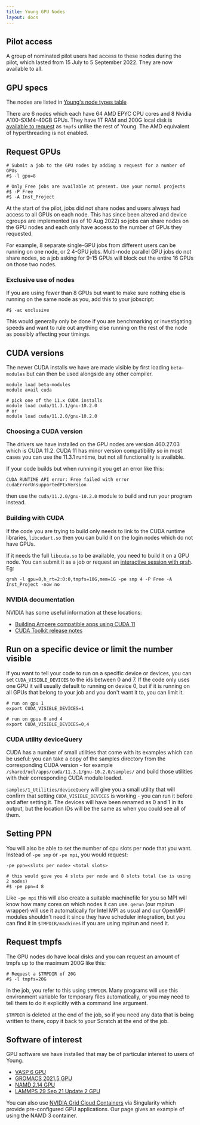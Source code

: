 ```yaml
---
title: Young GPU Nodes
layout: docs
---
```


## Pilot access

A group of nominated pilot users had access to these nodes during the pilot, which lasted
from 15 July to 5 September 2022. They are now available to all.

## GPU specs

The nodes are listed in [Young's node types table](../Clusters/Young.md#node-types) 

There are 6 nodes which each have 64 AMD EPYC CPU cores and 8 Nvidia A100-SXM4-40GB GPUs.
They have 1T RAM and 200G local disk is [available to request](#request-tmpfs) as `tmpfs` 
unlike the rest of Young. 
The AMD equivalent of hyperthreading is not enabled.

## Request GPUs

```
# Submit a job to the GPU nodes by adding a request for a number of GPUs
#$ -l gpu=8

# Only Free jobs are available at present. Use your normal projects
#$ -P Free
#$ -A Inst_Project
```

At the start of the pilot, jobs did not share nodes and users always had access to all 
GPUs on each node. This has since been altered and device 
cgroups are implemented (as of 10 Aug 2022) so jobs can share nodes on the GPU 
nodes and each only have access to the number of GPUs they requested.

For example, 8 separate single-GPU jobs from different users can be running on one node, 
or 2 4-GPU jobs. Multi-node parallel GPU jobs do not share nodes, so a job asking for 
9-15 GPUs will block out the entire 16 GPUs on those two nodes.

### Exclusive use of nodes

If you are using fewer than 8 GPUs but want to make sure nothing else is running on
the same node as you, add this to your jobscript:

```
#$ -ac exclusive
```

This would generally only be done if you are benchmarking or investigating speeds
and want to rule out anything else running on the rest of the node as possibly
affecting your timings.

## CUDA versions

The newer CUDA installs we have are made visible by first loading `beta-modules`
but can then be used alongside any other compiler.

```
module load beta-modules
module avail cuda

# pick one of the 11.x CUDA installs
module load cuda/11.3.1/gnu-10.2.0
# or
module load cuda/11.2.0/gnu-10.2.0
```

### Choosing a CUDA version

The drivers we have installed on the GPU nodes are version 460.27.03 which is CUDA 11.2.
CUDA 11 has minor version compatibility so in most cases you can use the 11.3.1 runtime,
but not all functionality is available.

If your code builds but when running it you get an error like this:

```
CUDA RUNTIME API error: Free failed with error cudaErrorUnsupportedPtxVersion 
```

then use the `cuda/11.2.0/gnu-10.2.0` module to build and run your program instead.

### Building with CUDA

If the code you are trying to build only needs to link to the CUDA runtime libraries,
`libcudart.so` then you can build it on the login nodes which do not have GPUs.

If it needs the full `libcuda.so` to be available, you need to build it on a GPU node.
You can submit it as a job or request an [interactive session with qrsh](../Interactive_Jobs.md). 
Eg:

```
qrsh -l gpu=8,h_rt=2:0:0,tmpfs=10G,mem=1G -pe smp 4 -P Free -A Inst_Project -now no
```

### NVIDIA documentation

NVIDIA has some useful information at these locations:

 * [Building Ampere compatible apps using CUDA 11](https://docs.nvidia.com/cuda/ampere-compatibility-guide/index.html#building-ampere-compatible-apps-using-cuda-11-0)
 * [CUDA Toolkit release notes](https://docs.nvidia.com/cuda/cuda-toolkit-release-notes/index.html)


## Run on a specific device or limit the number visible

If you want to tell your code to run on a specific device or devices, you can set 
`CUDA_VISIBLE_DEVICES` to the ids between 0 and 7. If the code only uses one GPU 
it will usually default to running on device 0, but if it is running on all GPUs that
belong to your job and you don't want it to, you can limit it.

```
# run on gpu 1
export CUDA_VISIBLE_DEVICES=1

# run on gpus 0 and 4
export CUDA_VISIBLE_DEVICES=0,4
```

### CUDA utility deviceQuery

CUDA has a number of small utilities that come with its examples which can be useful: 
you can take a copy of the samples directory from the corresponding CUDA version - 
for example `/shared/ucl/apps/cuda/11.3.1/gnu-10.2.0/samples/` and build those utilities 
with their corresponding CUDA module loaded.

`samples/1_Utilities/deviceQuery` will give you a small utility that will confirm that 
setting `CUDA_VISIBLE_DEVICES` is working - you can run it before and after setting it. 
The devices will have been renamed as 0 and 1 in its output, but the location IDs will 
be the same as when you could see all of them.

## Setting PPN

You will also be able to set the number of cpu slots per node that you want. 
Instead of `-pe smp` or `-pe mpi`, you would request:

```
-pe ppn=<slots per node> <total slots>
```

```
# this would give you 4 slots per node and 8 slots total (so is using 2 nodes)
#$ -pe ppn=4 8
```

Like `-pe mpi` this will also create a suitable machinefile for you so MPI will know 
how many cores on which nodes it can use. `gerun` (our mpirun wrapper) will use it 
automatically for Intel MPI as usual and our OpenMPI modules shouldn't need it since they 
have scheduler integration, but you can find it in `$TMPDIR/machines` if you are using 
mpirun and need it.

## Request tmpfs

The GPU nodes do have local disks and you can request an amount of tmpfs up to the maximum 
200G like this:

```
# Request a $TMPDIR of 20G
#$ -l tmpfs=20G
```

In the job, you refer to this using `$TMPDIR`. Many programs will use this environment
variable for temporary files automatically, or you may need to tell them to do it
explicitly with a command line argument.

`$TMPDIR` is deleted at the end of the job, so if you need any data that is being written
to there, copy it back to your Scratch at the end of the job.

## Software of interest

GPU software we have installed that may be of particular interest to users of Young.

 * [VASP 6 GPU](../Software_Guides/Other_Software.md/#vasp-6-gpu)
 * [GROMACS 2021.5 GPU](../Software_Guides/Other_Software/#gromacs)
 * [NAMD 2.14 GPU](../Software_Guides/Other_Software/#namd)
 * [LAMMPS 29 Sep 21 Update 2 GPU](../Software_Guides/Other_Software/#lammps)
 
You can also use [NVIDIA Grid Cloud Containers](NVIDIA_Containers.md) via Singularity
which provide pre-configured GPU applications. Our page gives an example of using the 
NAMD 3 container.


